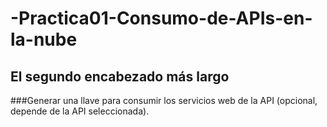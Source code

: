 # -Practica01-Consumo-de-APIs-en-la-nube
## El segundo encabezado más largo
###Generar una llave para consumir los servicios web de la API (opcional, depende de la API seleccionada).

